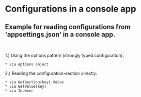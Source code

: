 # Configurations in a console app

## Example for reading configurations from 'appsettings.json' in a console app.
&nbsp;

1.) Using the options pattern (strongly typed configuration):

    * via options object

2.) Reading the configuration-section directly:

    * via GetSection(key).Value
    * via GetValue(key)
    * via Indexer
